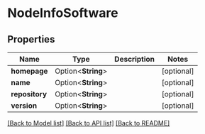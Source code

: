 # NodeInfoSoftware

## Properties

Name | Type | Description | Notes
------------ | ------------- | ------------- | -------------
**homepage** | Option<**String**> |  | [optional]
**name** | Option<**String**> |  | [optional]
**repository** | Option<**String**> |  | [optional]
**version** | Option<**String**> |  | [optional]

[[Back to Model list]](../README.md#documentation-for-models) [[Back to API list]](../README.md#documentation-for-api-endpoints) [[Back to README]](../README.md)



